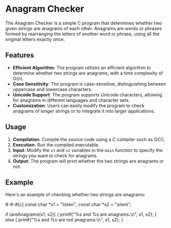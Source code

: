 # Anagram Checker

The Anagram Checker is a simple C program that determines whether two given strings are anagrams of each other. Anagrams are words or phrases formed by rearranging the letters of another word or phrase, using all the original letters exactly once.

## Features

- **Efficient Algorithm**: The program utilizes an efficient algorithm to determine whether two strings are anagrams, with a time complexity of O(n).
- **Case Sensitivity**: The program is case-sensitive, distinguishing between uppercase and lowercase characters.
- **Unicode Support**: The program supports Unicode characters, allowing for anagrams in different languages and character sets.
- **Customization**: Users can easily modify the program to check anagrams of longer strings or to integrate it into larger applications.

## Usage

1. **Compilation**: Compile the source code using a C compiler such as GCC.
2. **Execution**: Run the compiled executable.
3. **Input**: Modify the `s1` and `s2` variables in the `main` function to specify the strings you want to check for anagrams.
4. **Output**: The program will print whether the two strings are anagrams or not.

## Example

Here's an example of checking whether two strings are anagrams:

#-#-#[c]
const char *s1 = "listen";
const char *s2 = "silent";

if (areAnagrams(s1, s2)) {
 printf("%s and %s are anagrams.\n", s1, s2);
} else {
 printf("%s and %s are not anagrams.\n", s1, s2);
}
